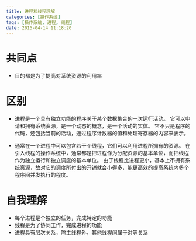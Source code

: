 ```yaml
---
title: 进程和线程理解
categories: [操作系统]
tags: [操作系统, 进程, 线程]
date: 2015-04-14 11:18:20
---
```


# 共同点

-   目的都是为了提高对系统资源的利用率

# 区别

-   进程是一个具有独立功能的程序关于某个数据集合的一次运行活动。
    它可以申请和拥有系统资源，是一个动态的概念，是一个活动的实体。
    它不只是程序的代码，还包括当前的活动，通过程序计数器的值和处理寄存器的内容来表示。

-   通常在一个进程中可以包含若干个线程，它们可以利用进程所拥有的资源。
    在引入线程的操作系统中，通常都是把进程作为分配资源的基本单位，而把线程作为独立运行和独立调度的基本单位。
    由于线程比进程更小，基本上不拥有系统资源，故对它的调度所付出的开销就会小得多，能更高效的提高系统内多个程序间并发执行的程度。

# 自我理解

-   每个进程是个独立的任务，完成特定的功能
-   线程是为了协同工作，完成进程的功能
-   进程具有层次关系，除主线程外，其他线程间属于对等关系
